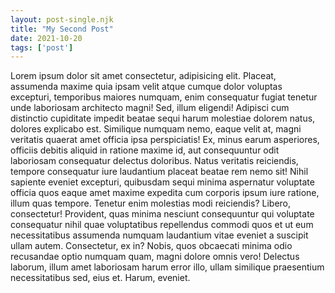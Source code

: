 ```yaml
---
layout: post-single.njk 
title: "My Second Post"
date: 2021-10-20
tags: ['post']
---
```


Lorem ipsum dolor sit amet consectetur, adipisicing elit. Placeat, assumenda maxime quia ipsam velit atque cumque dolor voluptas excepturi, temporibus maiores numquam, enim consequatur fugiat tenetur unde laboriosam architecto magni!
Sed, illum eligendi! Adipisci cum distinctio cupiditate impedit beatae sequi harum molestiae dolorem natus, dolores explicabo est. Similique numquam nemo, eaque velit at, magni veritatis quaerat amet officia ipsa perspiciatis!
Ex, minus earum asperiores, officiis debitis aliquid in ratione maxime id, aut consequuntur odit laboriosam consequatur delectus doloribus. Natus veritatis reiciendis, tempore consequatur iure laudantium placeat beatae rem nemo sit!
Nihil sapiente eveniet excepturi, quibusdam sequi minima aspernatur voluptate officia quos eaque amet maxime expedita cum corporis ipsum iure ratione, illum quas tempore. Tenetur enim molestias modi reiciendis? Libero, consectetur!
Provident, quas minima nesciunt consequuntur qui voluptate consequatur nihil quae voluptatibus repellendus commodi quos et ut eum necessitatibus assumenda numquam laudantium vitae eveniet a suscipit ullam autem. Consectetur, ex in?
Nobis, quos obcaecati minima odio recusandae optio numquam quam, magni dolore omnis vero! Delectus laborum, illum amet laboriosam harum error illo, ullam similique praesentium necessitatibus sed, eius et. Harum, eveniet.